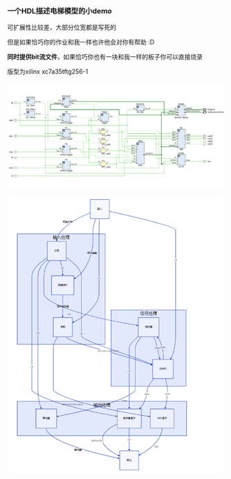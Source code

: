 ### 一个HDL描述电梯模型的小demo

可扩展性比较差，大部分位宽都是写死的

但是如果恰巧你的作业和我一样也许他会对你有帮助 :D


**同时提供bit流文件**，如果恰巧你也有一块和我一样的板子你可以直接烧录

版型为xilinx xc7a35tftg256-1

![rtl](./assets/RTL.png)

![rtl](./assets/flow.png)
